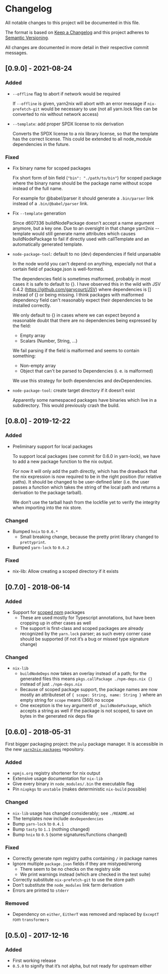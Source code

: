 # Changelog

All notable changes to this project will be documented in this file.

The format is based on [Keep a Changelog](http://keepachangelog.com/)
and this project adheres to [Semantic Versioning](http://semver.org/).

All changes are documented in more detail in their respective commit messages.

## [0.9.0] - 2021-08-24

### Added

- `--offline` flag to abort if network would be required 

  If `--offline` is given, yarn2nix will abort with an error message if
  `nix-prefetch-git` would be necessary to use
  (not all yarn.lock files can be converted to nix without network access)
  
- `--template`: add proper SPDX license to nix derivation

  Converts the SPDX license to a nix library license,
  so that the template has the correct license.
  This could be extended to all node_module dependencies in the future.
  
### Fixed

- Fix binary name for scoped packages

  Fix short form of bin field (`"bin": "./path/to/bin"`) for scoped package
  where the binary name should be the package name without scope
  instead of the full name.

  For example for @babel/parser it should generate a `.bin/parser` link
  instead of a `.bin/@babel/parser` link.

- Fix `--template` generation

  Since d607336 buildNodePackage doesn't
  accept a name argument anymore, but a key one. Due to an oversight in
  that change yarn2nix --template would still generate name attributes
  which causes buildNodePackage to fail if directly used with callTemplate
  and an automatically generated template.

- `node-package-tool`: default to no (dev) dependencies if field unparsable

  In the node world you can't depend on anything, especially not that a
  certain field of package.json is well-formed.

  The dependencies field is sometimes malformed, probably in most cases it
  is safe to default to {}. I have observed this in the wild with JSV 0.4.2
  (https://github.com/garycourt/JSV) where dependencies is [] instead of
  {} or being missing. I think packages with malformed dependency field
  can't reasonably expect their dependencies to be installed correctly.

  We only default to {} in cases where we can expect beyond a reasonable
  doubt that there are no dependencies being expressed by the field:

  - Empty array
  - Scalars (Number, String, …)

  We fail parsing if the field is malformed and seems to contain
  something:

  - Non-empty array
  - Object that can't be parsed to Dependencies (i. e. is malformed)

  We use this strategy for both dependencies and devDependencies.
  
- `node-package-tool`: create target directory if it doesn’t exist

  Apparently some namespaced packages have binaries which live in a
  subdirectory. This would previously crash the build.

## [0.8.0] - 2019-12-22

### Added

- Preliminary support for local packages

  To support local packages (see commit for 0.6.0 in yarn-lock), we have to add a new package function to the nix output.

  For now it will only add the path directly, which has the drawback that the nix expression is now required to be in the right position (for relative paths). It should be changed to be user-defined later (i.e. the user passes a function which takes the string of the local path and returns a derivation to the package tarball).

  We don’t use the tarball hash from the lockfile yet to verify the integrity when importing into the nix store.

### Changed

- Bumped `hnix` to `0.6.*`
  - Small breaking change, because the pretty print library changed to `prettyprint`.
- Bumped `yarn-lock` to `0.6.2`

### Fixed

- nix-lib: Allow creating a scoped directory if it exists

## [0.7.0] - 2018-06-14

### Added

- Support for [scoped npm](https://docs.npmjs.com/misc/scope) packages
  - These are used mostly for Typescript annotations, but have been cropping up in other cases as well
  - The support is first-class and scoped packages are already recognized by the `yarn.lock` parser; as such every corner case should be supported (if not it’s a bug or missed type signature change)

### Changed

- `nix-lib`
  - `buildNodeDeps` now takes an overlay instead of a path; for the generated files this means `pkgs.callPackage ./npm-deps.nix {}` instead of just `./npm-deps.nix`
  - Because of scoped package support, the package names are now mostly an attributeset of `{ scope: String, name: String }` where an empty string for `scope` means (360) no scope
  - One exception is the `key` argument of `_buildNodePackage`, which accepts a string as well if the package is not scoped, to save on bytes in the generated nix deps file


## [0.6.0] - 2018-05-31

First bigger packaging project: the `pulp` package manager. It is accessible in the new [`yarn2nix-packages`](https://github.com/Profpatsch/yarn2nix-packages) repository.

### Added

- `npmjs.org` registry shortener for nix output
- Extensive usage documentation for `nix-lib`
- Give every binary in `node_modules/.bin` the executable flag
- Pin `nixpkgs` to `unstable` (makes deterministic `nix-build` possible)

### Changed

- `nix-lib` usage has changed considerably; see `./README.md`
- The templates now include `devDependencies`
- Bump `yarn-lock` to `0.4.1`
- Bump `tasty` to `1.1` (nothing changed)
- Bump `hnix` to `0.5` (some signatures/functions changed)

### Fixed

- Correctly generate npm registry paths containing `/` in package names
- Ignore multiple `package.json` fields if they are mistyped/wrong
  - There seem to be no checks on the registry side
  - We print warnings instead (which are checked in the test suite)
- Correctly substitute `nix-prefetch-git` to use the store path
- Don’t substitute the `node_modules` link farm derivation
- Errors are printed to `stderr`

### Removed

- Dependency on `either`, `EitherT` was removed and replaced by `ExceptT`  rom `transformers`


## [0.5.0] - 2017-12-16

### Added

- First working release
- `0.5.0` to signify that it’s not alpha, but not ready for upstream either


